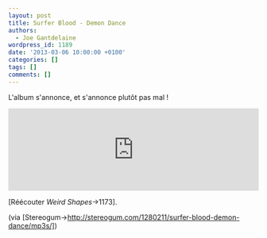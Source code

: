 ```yaml
---
layout: post
title: Surfer Blood - Demon Dance
authors:
  - Joe Gantdelaine
wordpress_id: 1189
date: '2013-03-06 10:00:00 +0100'
categories: []
tags: []
comments: []
---
```

L'album s'annonce, et s'annonce plutôt pas mal !

<iframe width="100%" height="166" scrolling="no" frameborder="no" src="https://w.soundcloud.com/player/?url=http%3A%2F%2Fapi.soundcloud.com%2Ftracks%2F81942116"></iframe>

[Réécouter *Weird Shapes*->1173].

(via [Stereogum->http://stereogum.com/1280211/surfer-blood-demon-dance/mp3s/])
